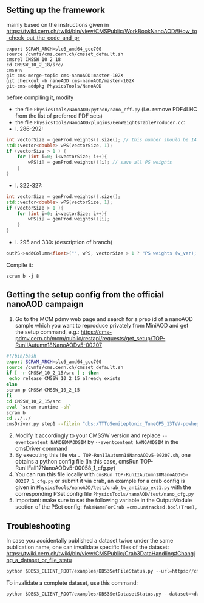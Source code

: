 ## Setting up the framework

mainly based on the instructions given in https://twiki.cern.ch/twiki/bin/view/CMSPublic/WorkBookNanoAOD#How_to_check_out_the_code_and_pr
```
export SCRAM_ARCH=slc6_amd64_gcc700
source /cvmfs/cms.cern.ch/cmsset_default.sh
cmsrel CMSSW_10_2_18
cd CMSSW_10_2_18/src/
cmsenv
git cms-merge-topic cms-nanoAOD:master-102X
git checkout -b nanoAOD cms-nanoAOD/master-102X
git-cms-addpkg PhysicsTools/NanoAOD
```
before compiling it, modify
- the file `PhysicsTools/NanoAOD/python/nano_cff.py` (i.e. remove PDF4LHC from the list of preferred PDF sets)
- the file `PhysicsTools/NanoAOD/plugins/GenWeightsTableProducer.cc`:
 - l. 286-292:
```C++
int vectorSize = genProd.weights().size(); // this number should be 14 (2+12) or 46 (2+12+32)
std::vector<double> wPS(vectorSize, 1);
if (vectorSize > 1 ) {
    for (int i=0; i<vectorSize; i++){
        wPS[i] = genProd.weights()[i]; // save all PS weights
    }
}
```
- l. 322-327:
```C++
int vectorSize = genProd.weights().size();
std::vector<double> wPS(vectorSize, 1);
if (vectorSize > 1 ){
    for (int i=0; i<vectorSize; i++){
        wPS[i] = genProd.weights()[i];
    }
}
```
- l. 295 and 330: (description of branch)
```C++
outPS->addColumn<float>("", wPS, vectorSize > 1 ? "PS weights (w_var); [0] and [1] are central ME weight value and replica; [2] is ISR=0.707 FSR=1; [3] is ISR=1 FSR=0.707; [3] is ISR=1.414 FSR=1; [5] is ISR=1 FSR=1.414; [6] is ISR=0.5 FSR=1; [7] is ISR=1 FSR=0.5; [8] is ISR=2 FSR=1; [9] is ISR=1 FSR=2; [10] is ISR=0.25 FSR=1; [11] is ISR=1 FSR=0.25; [12] is ISR=4 FSR=1; [13] is ISR=1 FSR=4; [14]-[45] are decorrelated PS weights" : "dummy PS weight (1.0) " , nanoaod::FlatTable::FloatColumn, lheWeightPrecision_);
```
Compile it:
```
scram b -j 8
```

## Getting the setup config from the official nanoAOD campaign

1. Go to the MCM pdmv web page and search for a prep id of a nanoAOD sample which you want to reproduce privately from MiniAOD and get the setup command, e.g.: https://cms-pdmv.cern.ch/mcm/public/restapi/requests/get_setup/TOP-RunIIAutumn18NanoAODv5-00207
```bash
#!/bin/bash
export SCRAM_ARCH=slc6_amd64_gcc700
source /cvmfs/cms.cern.ch/cmsset_default.sh
if [ -r CMSSW_10_2_15/src ] ; then 
 echo release CMSSW_10_2_15 already exists
else
scram p CMSSW CMSSW_10_2_15
fi
cd CMSSW_10_2_15/src
eval `scram runtime -sh`
scram b
cd ../../
cmsDriver.py step1 --filein "dbs:/TTToSemiLeptonic_TuneCP5_13TeV-powheg-pythia8/RunIIAutumn18MiniAOD-102X_upgrade2018_realistic_v15_ext3-v2/MINIAODSIM" --fileout file:TOP-RunIIAutumn18NanoAODv5-00207.root --mc --eventcontent NANOEDMAODSIM --datatier NANOAODSIM --conditions 102X_upgrade2018_realistic_v19 --step NANO --nThreads 2 --era Run2_2018,run2_nanoAOD_102Xv1 --python_filename TOP-RunIIAutumn18NanoAODv5-00207_1_cfg.py --no_exec --customise Configuration/DataProcessing/Utils.addMonitoring -n 10000 || exit $? ;
```

2. Modify it accordingly to your CMSSW version and replace `--eventcontent NANOEDMAODSIM` by `--eventcontent NANOAODSIM` in the cmsDriver command
3. By executing this file via `. TOP-RunIIAutumn18NanoAODv5-00207.sh`, one obtains a python config file (in this case, 
cmsRun TOP-RunIIFall17NanoAODv5-00058_1_cfg.py)
4. You can run this file locally with `cmsRun TOP-RunIIAutumn18NanoAODv5-00207_1_cfg.py` or submit it via crab, an example for a crab config is given in `PhysicsTools/nanoAOD/test/crab_tw_antitop_ext1.py` with the corresponding PSet config file `PhysicsTools/nanoAOD/test/nano_cfg.py`
5. Important: make sure to set the following variable in the OutputModule section of the PSet config: `fakeNameForCrab =cms.untracked.bool(True),`

## Troubleshooting

In case you accidentally published a dataset twice under the same publication name, one can invalidate specific files of the dataset: https://twiki.cern.ch/twiki/bin/view/CMSPublic/Crab3DataHandling#Changing_a_dataset_or_file_statu
```python
python $DBS3_CLIENT_ROOT/examples/DBS3SetFileStatus.py --url=https://cmsweb.cern.ch/dbs/prod/phys03/DBSWriter --status=invalid --recursive=False  --files=<LFN>
```
To invalidate a complete dataset, use this command:
```python
python $DBS3_CLIENT_ROOT/examples/DBS3SetDatasetStatus.py --dataset=<datasetname> --url=https://cmsweb.cern.ch/dbs/prod/phys03/DBSWriter --status=INVALID --recursive=False
```

